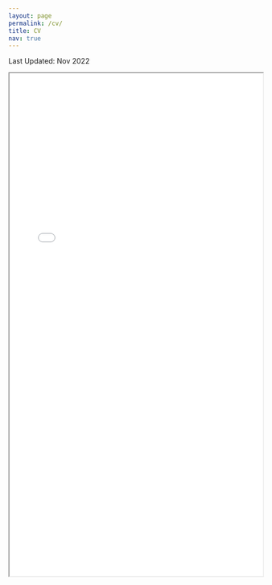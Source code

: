 ```yaml
---
layout: page
permalink: /cv/
title: CV
nav: true
---
```


Last Updated: Nov 2022
<iframe src="/saumyasinha.github.io/assets/pdf/resume_Fall2022.pdf#toolbar=0" width="100%" height="1000px"> </iframe>